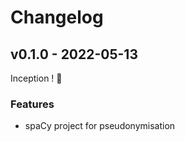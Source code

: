 # Changelog

## v0.1.0 - 2022-05-13

Inception ! :tada:

### Features

- spaCy project for pseudonymisation
